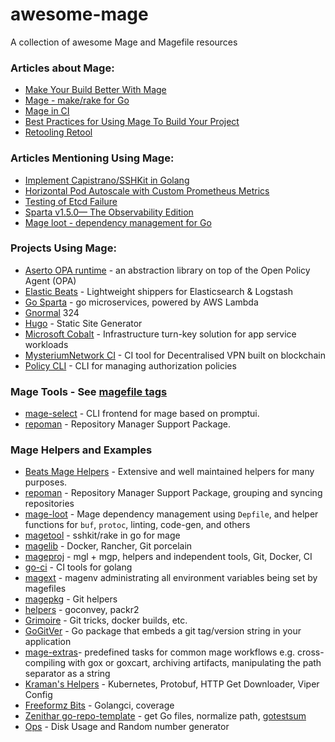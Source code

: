 # awesome-mage
A collection of awesome Mage and Magefile resources


### Articles about Mage:
+ [Make Your Build Better With Mage](https://blog.gopheracademy.com/advent-2017/mage/)
+ [Mage - make/rake for Go](https://npf.io/2018/09/mage/)
+ [Mage in CI](https://magefile.org/blog/2018/09/mage-in-ci/)
+ [Best Practices for Using Mage To Build Your Project](https://blog.gopheracademy.com/advent-2018/mage-best-practices/)
+ [Retooling Retool](https://npf.io/2019/05/retooling-retool/)

### Articles Mentioning Using Mage:
+ [Implement Capistrano/SSHKit in Golang](https://medium.com/@zhimin.wen/implement-capistrano-sshkit-in-golang-32d8d094e65d)
+ [Horizontal Pod Autoscale with Custom Prometheus Metrics](https://itnext.io/horizontal-pod-autoscale-with-custom-metrics-8cb13e9d475)
+ [Testing of Etcd Failure](https://medium.com/@zhimin.wen/testing-of-etcd-failure-936dc5833a62)
+ [Sparta v1.5.0— The Observability Edition](https://medium.com/@mweagle/sparta-v1-5-0-the-observability-edition-a8257eeb11d6)
+ [Mage loot - dependency management for Go](https://www.aserto.com/blog/mage-loot-dependency-management-for-go)

### Projects Using Mage:
+ [Aserto OPA runtime](https://github.com/aserto-dev/runtime) - an abstraction library on top of the Open Policy Agent (OPA)
+ [Elastic Beats](https://github.com/elastic/beats/) - Lightweight shippers for Elasticsearch & Logstash
+ [Go Sparta](https://github.com/mweagle/Sparta) - go microservices, powered by AWS Lambda
+ [Gnormal](https://github.com/gnormal/gnorm) 324
+ [Hugo](https://github.com/gohugoio/hugo/) - Static Site Generator
+ [Microsoft Cobalt](https://github.com/microsoft/cobalt) - Infrastructure turn-key solution for app service workloads
+ [MysteriumNetwork CI](github.com/mysteriumnetwork/go-ci) - CI tool for Decentralised VPN built on blockchain
+ [Policy CLI](https://github.com/opcr-io/policy) - CLI for managing authorization policies

### Mage Tools - See [magefile tags](https://github.com/topics/magefile)
+ [mage-select](https://github.com/iwittkau/mage-select) - CLI frontend for mage based on promptui.
+ [repoman](https://github.com/cabify/repoman) - Repository Manager Support Package.

### Mage Helpers and Examples
+ [Beats Mage Helpers](https://github.com/elastic/beats/tree/master/dev-tools/mage) - Extensive and well maintained helpers for many purposes.
+ [repoman](https://github.com/cabify/repoman) - Repository Manager Support Package, grouping and syncing repositories
+ [mage-loot](https://github.com/aserto-dev/mage-loot) - Mage dependency management using `Depfile`, and helper functions for `buf`, `protoc`, linting, code-gen, and others
+ [magetool](https://github.com/zhiminwen/magetool) - sshkit/rake in go for mage
+ [magelib](https://github.com/denkhaus/magelib) - Docker, Rancher, Git porcelain
+ [mageproj](https://github.com/voyages-sncf-technologies/mageproj) - mgl + mgp, helpers and independent tools, Git, Docker, CI 
+ [go-ci](https://github.com/mysteriumnetwork/go-ci) - CI tools for golang
+ [magext](https://github.com/pvormste/magext) - magenv administrating all environment variables being set by magefiles
+ [magepkg](https://github.com/TheThingsIndustries/magepkg) - Git helpers
+ [helpers](https://github.com/lalloni/magelib/tree/master/helpers) - goconvey, packr2
+ [Grimoire](https://github.com/VixsTy/grimoire/) - Git tricks, docker builds, etc.
+ [GoGitVer](https://github.com/aletheia7/gogitver) - Go package that embeds a git tag/version string in your application
+ [mage-extras](https://github.com/mcandre/mage-extras)- predefined tasks for common mage workflows e.g. cross-compiling with gox or goxcart,  archiving artifacts, manipulating the path separator as a string
+ [Kraman's Helpers](https://github.com/kraman/mage-helpers) - Kubernetes, Protobuf, HTTP Get Downloader, Viper Config
+ [Freeformz Bits](https://github.com/freeformz/bits) - Golangci, coverage
+ [Zenithar go-repo-template](https://github.com/Zenithar/go-repo-template) - get Go files, normalize path, [gotestsum](https://github.com/gotestyourself/gotestsum)
+ [Ops](https://github.com/ymgyt/ops) - Disk Usage and Random number generator
